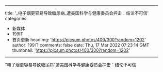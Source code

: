 
---
title: '_电子烟更容易导致糖尿病_遭美国科学与健康委员会抨击：结论不可信'
categories: 
 - 新媒体
 - 199IT
 - 首页更新
headimg: 'https://picsum.photos/400/300?random=1202'
author: 199IT
comments: false
date: Thu, 17 Mar 2022 07:23:14 GMT
thumbnail: 'https://picsum.photos/400/300?random=1202'
---

<div>   
“电子烟更容易导致糖尿病”遭美国科学与健康委员会抨击：结论不可信  
</div>
            